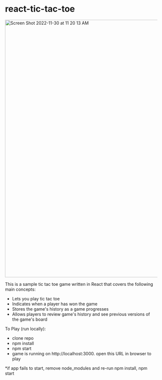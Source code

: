 # react-tic-tac-toe

<img width="849" alt="Screen Shot 2022-11-30 at 11 20 13 AM" src="https://user-images.githubusercontent.com/3827284/204865269-82899600-e8be-4c6f-b22b-28a663d69b7d.png">

This is a sample tic tac toe game written in React that covers the following main concepts:
- Lets you play tic tac toe
- Indicates when a player has won the game
- Stores the game's history as a game progresses
- Allows players to review game's history and see previous versions of the game's board

To Play (run locally):
- clone repo
- npm install
- npm start
- game is running on http://localhost:3000. open this URL in browser to play

*if app fails to start, remove node_modules and re-run npm install, npm start
